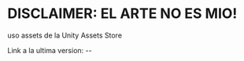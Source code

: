# DISCLAIMER: EL ARTE NO ES MIO! #

uso assets de la Unity Assets Store

Link a la ultima version: --
